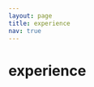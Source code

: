 ```yaml
---
layout: page
title: experience
nav: true
---
```



<div class=experience>
<h1> experience </h1>
</div>